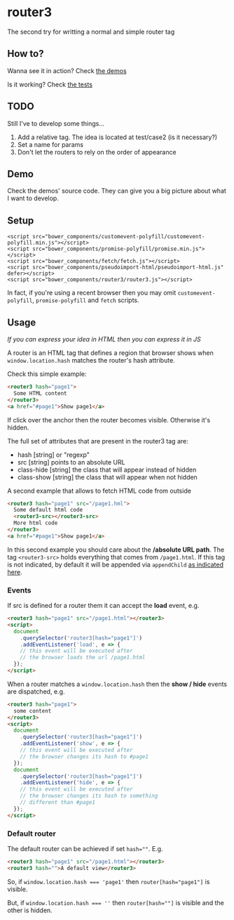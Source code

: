 # router3
The second try for writting a normal and simple router tag

## How to?

Wanna see it in action? Check [the demos](http://router2-demo.m3c.space/demo)

Is it working? Check [the tests](http://router2-demo.m3c.space/test)


## TODO

Still I've to develop some things...

1. Add a relative tag. The idea is located at test/case2 (is it necessary?)
2. Set a name for params
3. Don't let the routers to rely on the order of appearance

## Demo

Check the demos' source code. They can give you a big picture about what I want to develop.

## Setup

```
<script src="bower_components/customevent-polyfill/customevent-polyfill.min.js"></script>
<script src="bower_components/promise-polyfill/promise.min.js"></script>
<script src="bower_components/fetch/fetch.js"></script>
<script src="bower_components/pseudoimport-html/pseudoimport-html.js" defer></script>
<script src="bower_components/router3/router3.js"></script>
```

In fact, if you're using a recent browser then you may omit ```customevent-polyfill```, ```promise-polyfill``` and ```fetch``` scripts.


## Usage

_If you can express your idea in HTML then you can express it in JS_

A router is an HTML tag that defines a region that browser shows when ```window.location.hash``` matches the router's hash attribute.

Check this simple example:
```html
<router3 hash="page1">
  Some HTML content
</router3>
<a href="#page1">Show page1</a>
```

If click over the anchor then the router becomes visible. Otherwise it's hidden.

The full set of attributes that are present in the router3 tag are:

- hash [string] or "regexp"
- src [string] points to an absolute URL
- class-hide [string] the class that will appear instead of hidden
- class-show [string] the class that will appear when not hidden

A second example that allows to fetch HTML code from outside
```html
<router3 hash="page1" src="/page1.hml">
  Some default html code
  <router3-src></router3-src>
  More html code
</router3>
<a href="#page1">Show page1</a>
```

In this second example you should care about the __/absolute URL path__.
The tag ```<router3-src>``` holds everything that comes from ```/page1.html```.
If this tag is not indicated, by default it will be appended via ```appendChild``` [as indicated here](https://github.com/m3co/router3/blob/master/index.js#L53).


### Events

If src is defined for a router them it can accept the __load__ event, e.g.

```html
<router3 hash="page1" src="/page1.html"></router3>
<script>
  document
    .querySelector('router3[hash="page1"]')
    .addEventListener('load', e => {
    // this event will be executed after
    // the browser loads the url /page1.html
  });
</script>
```

When a router matches a ```window.location.hash``` then the __show / hide__ events are dispatched, e.g.

```html
<router3 hash="page1">
  some content
</router3>
<script>
  document
    .querySelector('router3[hash="page1"]')
    .addEventListener('show', e => {
    // this event will be executed after
    // the browser changes its hash to #page1
  });
  document
    .querySelector('router3[hash="page1"]')
    .addEventListener('hide', e => {
    // this event will be executed after
    // the browser changes its hash to something
    // different than #page1
  });
</script>
```

### Default router

The default router can be achieved if set ```hash=""```. E.g.

```html
<router3 hash="page1" src="/page1.html"></router3>
<router3 hash="">A default view</router3>
```

So, if ```window.location.hash === 'page1'``` then ```router[hash="page1"]``` is visible.

But, if ```window.location.hash === ''``` then ```router[hash=""]``` is visible and the other is hidden.

